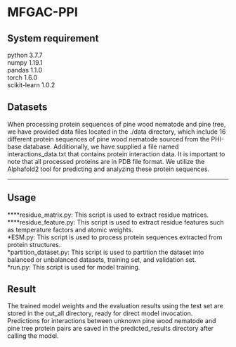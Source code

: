 # MFGAC-PPI
## System requirement
  python 3.7.7  
  numpy 1.19.1  
  pandas 1.1.0  
  torch 1.6.0  
  scikit-learn 1.0.2  
## Datasets
When processing protein sequences of pine wood nematode and pine tree, we have provided data files located in the ./data directory, which include 16 different protein sequences of pine wood nematode sourced from the PHI-base database. Additionally, we have supplied a file named interactions_data.txt that contains protein interaction data. It is important to note that all processed proteins are in PDB file format. We utilize the Alphafold2 tool for predicting and analyzing these protein sequences.
****
## Usage
  ****residue_matrix.py: This script is used to extract residue matrices.  
  ****residue_feature.py: This script is used to extract residue features such as temperature factors and atomic weights.  
  *ESM.py: This script is used to process protein sequences extracted from protein structures.  
  *partition_dataset.py: This script is used to partition the dataset into balanced or unbalanced datasets, training set, and validation set.  
  *run.py: This script is used for model training.  
## Result
The trained model weights and the evaluation results using the test set are stored in the out_all directory, ready for direct model invocation.  
Predictions for interactions between unknown pine wood nematode and pine tree protein pairs are saved in the predicted_results directory after calling the model.
